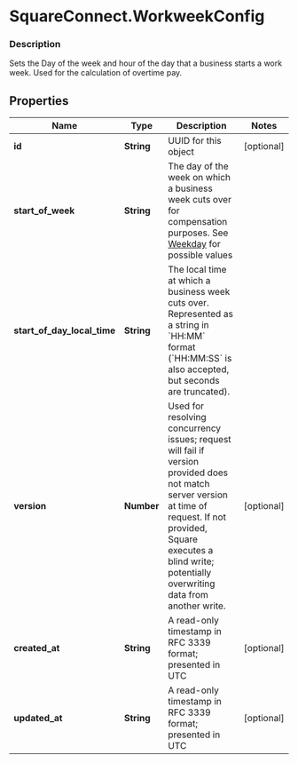 # SquareConnect.WorkweekConfig

### Description

Sets the Day of the week and hour of the day that a business starts a work week. Used for the calculation of overtime pay.

## Properties
Name | Type | Description | Notes
------------ | ------------- | ------------- | -------------
**id** | **String** | UUID for this object | [optional] 
**start_of_week** | **String** | The day of the week on which a business week cuts over for compensation purposes. See [Weekday](#type-weekday) for possible values | 
**start_of_day_local_time** | **String** | The local time at which a business week cuts over. Represented as a string in &#x60;HH:MM&#x60; format (&#x60;HH:MM:SS&#x60; is also accepted, but seconds are truncated). | 
**version** | **Number** | Used for resolving concurrency issues; request will fail if version provided does not match server version at time of request. If not provided, Square executes a blind write; potentially overwriting data from another write. | [optional] 
**created_at** | **String** | A read-only timestamp in RFC 3339 format; presented in UTC | [optional] 
**updated_at** | **String** | A read-only timestamp in RFC 3339 format; presented in UTC | [optional] 


